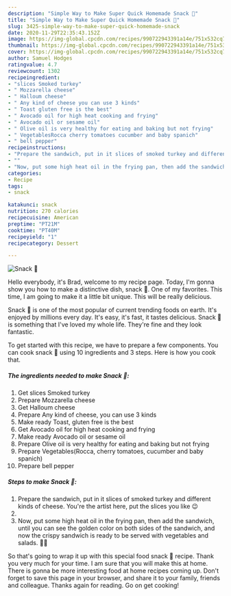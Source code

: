 ```yaml
---
description: "Simple Way to Make Super Quick Homemade Snack 🥪"
title: "Simple Way to Make Super Quick Homemade Snack 🥪"
slug: 3425-simple-way-to-make-super-quick-homemade-snack
date: 2020-11-29T22:35:43.152Z
image: https://img-global.cpcdn.com/recipes/990722943391a14e/751x532cq70/snack-🥪-recipe-main-photo.jpg
thumbnail: https://img-global.cpcdn.com/recipes/990722943391a14e/751x532cq70/snack-🥪-recipe-main-photo.jpg
cover: https://img-global.cpcdn.com/recipes/990722943391a14e/751x532cq70/snack-🥪-recipe-main-photo.jpg
author: Samuel Hodges
ratingvalue: 4.7
reviewcount: 1302
recipeingredient:
- "slices Smoked turkey"
- " Mozzarella cheese"
- " Halloum cheese"
- " Any kind of cheese you can use 3 kinds"
- " Toast gluten free is the best"
- " Avocado oil for high heat cooking and frying"
- " Avocado oil or sesame oil"
- " Olive oil is very healthy for eating and baking but not frying"
- " VegetablesRocca cherry tomatoes cucumber and baby spanich"
- " bell pepper"
recipeinstructions:
- "Prepare the sandwich, put in it slices of smoked turkey and different kinds of cheese. You&#39;re the artist here, put the slices you like 😉"
- ""
- "Now, put some high heat oil in the frying pan, then add the sandwich, until you can see the golden color on both sides of the sandwich, and now the crispy sandwich is ready to be served with vegetables and salads. 🥪🥪"
categories:
- Recipe
tags:
- snack

katakunci: snack 
nutrition: 270 calories
recipecuisine: American
preptime: "PT21M"
cooktime: "PT40M"
recipeyield: "1"
recipecategory: Dessert

---
```



![Snack 🥪](https://img-global.cpcdn.com/recipes/990722943391a14e/751x532cq70/snack-🥪-recipe-main-photo.jpg)

Hello everybody, it's Brad, welcome to my recipe page. Today, I'm gonna show you how to make a distinctive dish, snack 🥪. One of my favorites. This time, I am going to make it a little bit unique. This will be really delicious.

Snack 🥪 is one of the most popular of current trending foods on earth. It's enjoyed by millions every day. It's easy, it's fast, it tastes delicious. Snack 🥪 is something that I've loved my whole life. They're fine and they look fantastic.




To get started with this recipe, we have to prepare a few components. You can cook snack 🥪 using 10 ingredients and 3 steps. Here is how you cook that.

<!--inarticleads1-->

##### The ingredients needed to make Snack 🥪:

1. Get slices Smoked turkey
1. Prepare  Mozzarella cheese
1. Get  Halloum cheese
1. Prepare  Any kind of cheese, you can use 3 kinds
1. Make ready  Toast, gluten free is the best
1. Get  Avocado oil for high heat cooking and frying
1. Make ready  Avocado oil or sesame oil
1. Prepare  Olive oil is very healthy for eating and baking but not frying
1. Prepare  Vegetables(Rocca, cherry tomatoes, cucumber and baby spanich)
1. Prepare  bell pepper




<!--inarticleads2-->

##### Steps to make Snack 🥪:

1. Prepare the sandwich, put in it slices of smoked turkey and different kinds of cheese. You&#39;re the artist here, put the slices you like 😉
1. 
1. Now, put some high heat oil in the frying pan, then add the sandwich, until you can see the golden color on both sides of the sandwich, and now the crispy sandwich is ready to be served with vegetables and salads. 🥪🥪




So that's going to wrap it up with this special food snack 🥪 recipe. Thank you very much for your time. I am sure that you will make this at home. There is gonna be more interesting food at home recipes coming up. Don't forget to save this page in your browser, and share it to your family, friends and colleague. Thanks again for reading. Go on get cooking!
